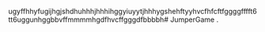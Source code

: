 ugyffhhyfugijhgjshdhuhhhjhhhihggyiuyytjhhhygshehftyyhvcfhfcftfggggfffft6tt6uggunhggbbvffmmmmhgdfhvcffgggdfbbbbh# JumperGame
.